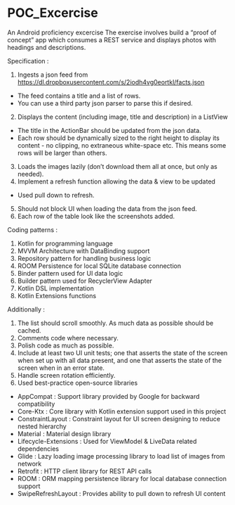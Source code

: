 # POC_Excercise
An Android proficiency excercise
The exercise involves build a “proof of concept” app which consumes a REST service and displays photos with
headings and descriptions.

Specification :

1. Ingests a json feed from https://dl.dropboxusercontent.com/s/2iodh4vg0eortkl/facts.json
  - The feed contains a title and a list of rows.
  - You can use a third party json parser to parse this if desired.
2. Displays the content (including image, title and description) in a ListView
  - The title in the ActionBar should be updated from the json data.
  - Each row should be dynamically sized to the right height to display its content - no clipping, no
extraneous white-space etc. This means some rows will be larger than others.
3. Loads the images lazily (don’t download them all at once, but only as needed).
4. Implement a refresh function allowing the data & view to be updated
  - Used pull down to refresh.
5. Should not block UI when loading the data from the json feed.
6. Each row of the table look like the screenshots added.

Coding patterns :

1. Kotlin for programming language
2. MVVM Architecture with DataBinding support
3. Repository pattern for handling business logic
4. ROOM Persistence for local SQLite database connection
5. Binder pattern used for UI data logic
6. Builder pattern used for RecyclerView Adapter
7. Kotlin DSL implementation
8. Kotlin Extensions functions

Additionally :
1. The list should scroll smoothly. As much data as possible should be cached.
2. Comments code where necessary.
3. Polish code as much as possible.
4. Include at least two UI unit tests; one that asserts the state of the screen when set up with all data present,
and one that asserts the state of the screen when in an error state.
5. Handle screen rotation efficiently.
6. Used best-practice open-source libraries
  - AppCompat : Support library provided by Google for backward compatibility
  - Core-Ktx : Core library with Kotlin extension support used in this project
  - ConstraintLayout : Constraint layout for UI screen designing to reduce nested hierarchy
  - Material : Material design library
  - Lifecycle-Extensions : Used for ViewModel & LiveData related dependencies
  - Glide : Lazy loading image processing library to load list of images from network
  - Retrofit : HTTP client library for REST API calls
  - ROOM : ORM mapping persistence library for local database connection support
  - SwipeRefreshLayout : Provides ability to pull down to refresh UI content
